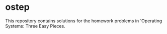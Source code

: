 # ostep
This repository contains solutions for the homework problems in 'Operating Systems: Three Easy Pieces.
